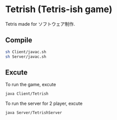 # Tetrish (Tetris-ish game)
Tetris made for ソフトウェア制作.

## Compile
```bash
sh Client/javac.sh
sh Server/javac.sh
```

## Excute
To run the game, excute
```bash
java Client/Tetrish
```
To run the server for 2 player, excute
```
java Server/TetrishServer
```
